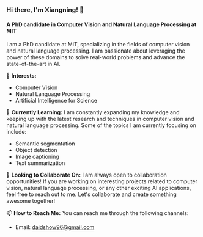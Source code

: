 ### Hi there, I'm Xiangning! 👋
#### A PhD candidate in Computer Vision and Natural Language Processing at MIT

I am a PhD candidate at MIT, specializing in the fields of computer vision and natural language processing. I am passionate about leveraging the power of these domains to solve real-world problems and advance the state-of-the-art in AI.

👀 **Interests:**
- Computer Vision
- Natural Language Processing
- Artificial Intelligence for Science

🌱 **Currently Learning:**
I am constantly expanding my knowledge and keeping up with the latest research and techniques in computer vision and natural language processing. Some of the topics I am currently focusing on include:
- Semantic segmentation
- Object detection
- Image captioning
- Text summarization

💞️ **Looking to Collaborate On:**
I am always open to collaboration opportunities! If you are working on interesting projects related to computer vision, natural language processing, or any other exciting AI applications, feel free to reach out to me. Let's collaborate and create something awesome together!

📫 **How to Reach Me:**
You can reach me through the following channels:
- Email: [daidshow96@gmail.com](daidshow96@gmail.com)
